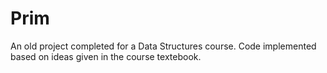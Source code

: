 # Prim

An old project completed for a Data Structures course.
Code implemented based on ideas given in the course textebook.
